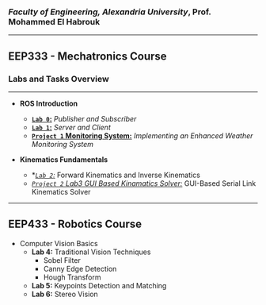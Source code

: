###  *Faculty of Engineering, Alexandria University*, Prof. Mohammed El Habrouk
----
## EEP333 - Mechatronics Course





### Labs and Tasks Overview
----
- **ROS Introduction**
   - **[`Lab 0`:](/Lab0)** *Publisher and Subscriber*
   - **[`Lab 1`:](/Lab1)** *Server and Client*
   - **[`Project 1` Monitoring System:](/Lab1%20Ros_project)** *Implementing an Enhanced Weather Monitoring System*

- **Kinematics Fundamentals**
   - **[`Lab 2`:](/Lab2)* Forward Kinematics  and Inverse Kinematics
   - *[`Project 2` Lab3 GUI Based Kinamatics Solver:](/Lab3%20GUI%20Based%20Kinamatics%20Solver)* GUI-Based Serial Link Kinematics Solver
 
----

## EEP433 - Robotics Course 
- Computer Vision Basics
   - **Lab 4:** Traditional Vision Techniques
      - Sobel Filter
      - Canny Edge Detection
      - Hough Transform
   - **Lab 5:** Keypoints Detection and Matching
   - **Lab 6:** Stereo Vision
